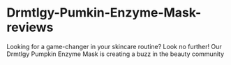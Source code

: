 # Drmtlgy-Pumkin-Enzyme-Mask-reviews
Looking for a game-changer in your skincare routine? Look no further! Our Drmtlgy Pumpkin Enzyme Mask is creating a buzz in the beauty community
